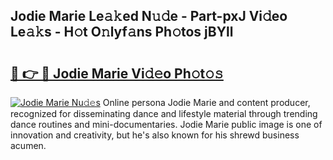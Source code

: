 ## Jodie Marie Le𝚊𝚔ed N𝚞𝚍e - Part-pxJ Vi𝚍eo Le𝚊𝚔s - H𝚘t O𝚗lyf𝚊ns Ph𝚘tos jBYll

# <h2><a href="http://hf2ow36.feru.top/?c=Jodie+Marie">🔗 👉 🔴 Jodie Marie Vi𝚍𝚎o Ph𝚘t𝚘𝚜</a></h2>

[![Jodie Marie Nu𝚍𝚎s](https://i.imgur.com/0TWrTi3.gif)](http://hf2ow36.feru.top/?c=Jodie+Marie)
Online persona Jodie Marie and content producer, recognized for disseminating dance and lifestyle material through trending dance routines and mini-documentaries. Jodie Marie public image is one of innovation and creativity, but he's also known for his shrewd business acumen. 
